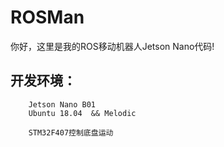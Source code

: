# ROSMan
你好，这里是我的ROS移动机器人Jetson Nano代码!

## **开发环境：**
        Jetson Nano B01
        Ubuntu 18.04  && Melodic

        STM32F407控制底盘运动
